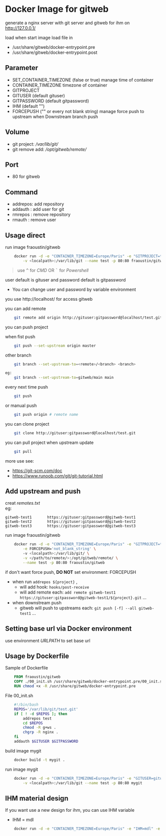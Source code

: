 # Docker Image for gitweb

generate a nginx server with git server and gitweb for ihm on http://127.0.0.1/

load when start image load file in

- /usr/share/gitweb/docker-entrypoint.pre
- /usr/share/gitweb/docker-entrypoint.post

## Parameter

- SET_CONTAINER_TIMEZONE (false or true) manage time of container
- CONTAINER_TIMEZONE timezone of container
- GITPROJECT
- GITUSER (default gituser)
- GITPASSWORD (default gitpassword)
- IHM (default "")
- FORCEPUSH ("" or every not blank string) manage force push to upstream when Downstream branch push

## Volume

- git project: */var/lib/git/*
- git remove add: */opt/gitweb/remote/*

## Port

- 80 for gitweb

## Command

- addrepos: add repository
- addauth : add user for git
- rmrepos : remove repository
- rmauth : remove user

## Usage direct

run image fraoustin/gitweb
```bash
    docker run -d -e "CONTAINER_TIMEZONE=Europe/Paris" -e "GITPROJECT=test" \
        -v <localpath>:/var/lib/git --name test -p 80:80 fraoustin/gitweb
```
> use <kbd>^</kbd> for *CMD* OR <kbd>`</kbd> for *Powershell* 

user default is gituser and password default is gitpassword 
- You can change user and password by variable environment

you use http://localhost/ for access gitweb

you can add remote
```bash
    git remote add origin http://gituser:gitpassword@localhost/test.git
```
you can push project

when fist push
```bash
    git push --set-upstream origin master
```
other branch
```bash
    git branch --set-upstream-to=<remote>/<branch> <branch>

eg:
    git branch --set-upstream-to=gitweb/main main
```
every next time push
```bash
    git push
```
or manual push
```bash
    git push origin # remote name
```
you can clone project
```bash
    git clone http://gituser:gitpassword@localhost/test.git
```
you can pull project when upstream update
```bash
    git pull
```
more use see:
- https://git-scm.com/doc
- https://www.runoob.com/git/git-tutorial.html



## Add upstream and push

creat *remotes.txt*  
eg:
```text
gitweb-test1       https://gituser:gitpassword@gitweb-test1
gitweb-test2       https://gituser:gitpassword@gitweb-test2
gitweb-test3       https://gituser:gitpassword@gitweb-test3
```
run image fraoustin/gitweb
```bash
    docker run -d -e "CONTAINER_TIMEZONE=Europe/Paris" -e "GITPROJECT=test" \
        -e FORCEPUSH='not_blank_string' \ 
        -v <localpath>:/var/lib/git/ \
        -v </path/to/remote/>:/opt/gitweb/remote/ \
        --name test -p 80:80 fraoustin/gitweb
```
if don't want force push, **DO NOT** set environment: FORCEPUSH  

- when run `addrepos ${project}` ,
    - will add hook: `hooks/post-receive`
    - will add remote each: `add remote gitweb-test1 https://gituser:gitpassword@gitweb-test1/${project}.git` ...
- when downstream push
    - gitweb will push to upstreams each: `git push [-f] --all gitweb-test1` ...

## Setting base url via Docker environment

use environment *URLPATH* to set base url 

## Usage by Dockerfile

Sample of Dockerfile
```Dockerfile
    FROM fraoustin/gitweb
    COPY ./00_init.sh /usr/share/gitweb/docker-entrypoint.pre/00_init.sh
    RUN chmod +x -R /usr/share/gitweb/docker-entrypoint.pre
```
File 00_init.sh
```bash
    #!/bin/bash
    REPOS='/var/lib/git/test.git'
    if [ ! -d $REPOS ]; then
        addrepos test
        cd $REPOS
        chmod -R g+ws .
        chgrp -R nginx .
    fi
    addauth $GITUSER $GITPASSWORD
```
build image mygit
```bash
    docker build -t mygit .
```
run image mygit
```bash
    docker run -d -e "CONTAINER_TIMEZONE=Europe/Paris" -e "GITUSER=gituser" -e "GITPASSWORD=gitpassword" \
        -v <localpath>:/var/lib/git --name test -p 80:80 mygit
```



## IHM material design

If you want use a new design for ihm, you can use IHM variable

- IHM = mdl
```bash
    docker run -d -e "CONTAINER_TIMEZONE=Europe/Paris" -e "IHM=mdl" -e "GITPROJECT=test" -v <localpath>:/var/lib/git --name test -p 80:80 fraoustin/gitweb
```
